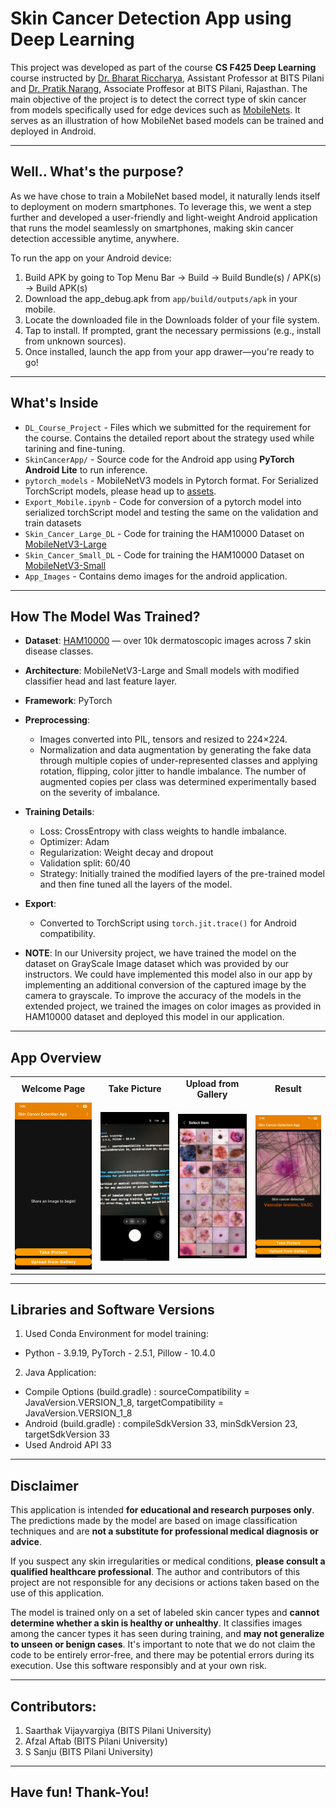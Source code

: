 # Skin Cancer Detection App using Deep Learning

This project was developed as part of the course **CS F425 Deep Learning** course instructed by [Dr. Bharat Riccharya](https://www.bits-pilani.ac.in/pilani/bharat-richhariya), Assistant Professor at BITS Pilani and [Dr. Pratik Narang](https://www.bits-pilani.ac.in/pilani/pratik-narang), Associate Proffesor at BITS Pilani, Rajasthan. The main objective of the project is to detect the correct type of skin cancer from models specifically used for edge devices such as [MobileNets](https://docs.pytorch.org/vision/main/models/mobilenetv3.html). It serves as an illustration of how MobileNet based models can be trained and deployed in Android.

---
## Well.. What's the purpose?

As we have chose to train a MobileNet based model, it naturally lends itself to deployment on modern smartphones. To leverage this, we went a step further and developed a user-friendly and light-weight Android application that runs the model seamlessly on smartphones, making skin cancer detection accessible anytime, anywhere. 

To run the app on your Android device:
1. Build APK by going to Top Menu Bar -> Build -> Build Bundle(s) / APK(s) -> Build APK(s) 
2. Download the app_debug.apk from `app/build/outputs/apk` in your mobile.
3. Locate the downloaded file in the Downloads folder of your file system.
4. Tap to install. If prompted, grant the necessary permissions (e.g., install from unknown sources).
5. Once installed, launch the app from your app drawer—you're ready to go!

---
## What's Inside

- `DL_Course_Project` - Files which we submitted for the requirement for the course. Contains the detailed report about the strategy used while tarining and fine-tuning.
- `SkinCancerApp/` - Source code for the Android app using **PyTorch Android Lite** to run inference.
- `pytorch_models` - MobileNetV3 models in Pytorch format. For Serialized TorchScript models, please head up to 
[assets](SkinCancerApp/app/src/main/assets/).
- `Export_Mobile.ipynb` - Code for conversion of a pytorch model into serialized torchScript model and testing the same on the validation and train  datasets
- `Skin_Cancer_Large_DL` - Code for training the HAM10000 Dataset on [MobileNetV3-Large](https://docs.pytorch.org/vision/main/models/generated/torchvision.models.mobilenet_v3_large.html)
- `Skin_Cancer_Small_DL` - Code for training the HAM10000 Dataset on [MobileNetV3-Small](https://docs.pytorch.org/vision/main/models/generated/torchvision.models.mobilenet_v3_small.html)
- `App_Images` - Contains demo images for the android application.

---
## How The Model Was Trained?

- **Dataset**: [HAM10000](https://www.kaggle.com/datasets/surajghuwalewala/ham1000-segmentation-and-classification) — over 10k dermatoscopic images across 7 skin disease classes.
- **Architecture**: MobileNetV3-Large and Small models with modified classifier head and last feature layer.
- **Framework**: PyTorch
- **Preprocessing**:
  - Images converted into PIL, tensors and resized to 224×224.
  - Normalization and data augmentation by generating the fake data through multiple copies of under-represented classes and applying rotation, flipping, color jitter to handle imbalance. The number of augmented copies per class was determined experimentally based on the severity of imbalance.
- **Training Details**:
  - Loss: CrossEntropy with class weights to handle imbalance.
  - Optimizer: Adam
  - Regularization: Weight decay and dropout
  - Validation split: 60/40
  - Strategy: Initially trained the modified layers of the pre-trained model and then fine tuned all the layers of the model. 
- **Export**:
  - Converted to TorchScript using `torch.jit.trace()` for Android compatibility.

- **NOTE**:
In our University project, we have trained the model on the dataset on GrayScale Image dataset which was provided by our instructors. We could have implemented this model also in our app by implementing an additional conversion of the captured image by the camera to grayscale. To improve the accuracy of the models in the extended project, we trained the images on color images as provided in HAM10000 dataset and deployed this model in our application.

---
## App Overview

<table>
  <tr>
     <td align="center"><b>Welcome Page</b></td>
     <td align="center"><b>Take Picture</b></td>
     <td align="center"><b>Upload from Gallery</b></td>
     <td align="center"><b>Result</b></td>
  </tr>
  <tr>
    <td><img src="https://github.com/Saarthak-Vijayvargiya-github/Skin_Cancer_MobileNet_App/blob/main/App_Images/1_Welcome.jpg" width=500></td>
    <td><img src="https://github.com/Saarthak-Vijayvargiya-github/Skin_Cancer_MobileNet_App/blob/main/App_Images/2_TakePic.jpg" width=500></td>
    <td><img src="https://github.com/Saarthak-Vijayvargiya-github/Skin_Cancer_MobileNet_App/blob/main/App_Images/3_Gallery.jpg" width=500></td>
    <td><img src="https://github.com/Saarthak-Vijayvargiya-github/Skin_Cancer_MobileNet_App/blob/main/App_Images/4_Result.jpg" width=500></td>
  </tr>
</table>

---
## Libraries and Software Versions
1. Used Conda Environment for model training:
  - Python - 3.9.19, PyTorch - 2.5.1, Pillow - 10.4.0
2. Java Application:
  - Compile Options (build.gradle) :  sourceCompatibility = JavaVersion.VERSION_1_8, targetCompatibility = JavaVersion.VERSION_1_8
  - Android (build.gradle) : compileSdkVersion 33, minSdkVersion 23, targetSdkVersion 33
  - Used Android API 33

---
## Disclaimer

This application is intended **for educational and research purposes only**. The predictions made by the model are based on image classification techniques and are **not a substitute for professional medical diagnosis or advice**.

If you suspect any skin irregularities or medical conditions, **please consult a qualified healthcare professional**. The author and contributors of this project are not responsible for any decisions or actions taken based on the use of this application.

The model is trained only on a set of labeled skin cancer types and **cannot determine whether a skin is healthy or unhealthy**. It classifies images among the cancer types it has seen during training, and **may not generalize to unseen or benign cases**. It's important to note that we do not claim the code to be entirely error-free, and there may be potential errors during its execution. Use this software responsibly and at your own risk.

---
## Contributors:
1) Saarthak Vijayvargiya (BITS Pilani University)
2) Afzal Aftab (BITS Pilani University)
3) S Sanju (BITS Pilani University)

---
## Have fun! Thank-You!